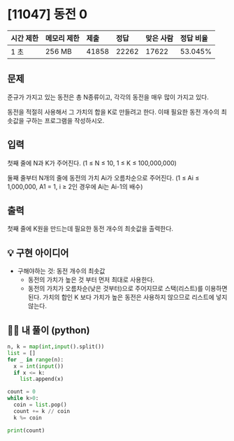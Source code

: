 # [11047] 동전 0

| 시간 제한 | 메모리 제한 | 제출  | 정답  | 맞은 사람 | 정답 비율 |
| :-------- | :---------- | :---- | :---- | :-------- | :-------- |
| 1 초      | 256 MB      | 41858 | 22262 | 17622     | 53.045%   |

## 문제

준규가 가지고 있는 동전은 총 N종류이고, 각각의 동전을 매우 많이 가지고 있다.

동전을 적절히 사용해서 그 가치의 합을 K로 만들려고 한다. 이때 필요한 동전 개수의 최솟값을 구하는 프로그램을 작성하시오.

## 입력

첫째 줄에 N과 K가 주어진다. (1 ≤ N ≤ 10, 1 ≤ K ≤ 100,000,000)

둘째 줄부터 N개의 줄에 동전의 가치 Ai가 오름차순으로 주어진다. (1 ≤ Ai ≤ 1,000,000, A1 = 1, i ≥ 2인 경우에 Ai는 Ai-1의 배수)

## 출력

첫째 줄에 K원을 만드는데 필요한 동전 개수의 최솟값을 출력한다.



## 💡 구현 아이디어

- 구해야하는 것: 동전 개수의 최솟값
  - 동전의 가치가 높은 것 부터 먼저 최대로 사용한다.
  - 동전의 가치가 오름차순(낮은 것부터)으로 주어지므로 스택(리스트)를 이용하면 된다. 가치의 합인 K 보다 가치가 높은 동전은 사용하지 않으므로 리스트에 넣지 않는다.





## 🙆‍♀️ 내 풀이 (python)

```python
n, k = map(int,input().split())
list = []
for _ in range(n):
  x = int(input())
  if x <= k:
    list.append(x)

count = 0
while k>0:
  coin = list.pop()
  count += k // coin
  k %= coin

print(count)

```


